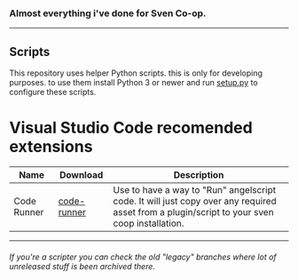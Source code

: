 ### Almost everything i've done for Sven Co-op.

---

## Scripts

This repository uses helper Python scripts. this is only for developing purposes. to use them install Python 3 or newer and run [setup.py](scripts/setup.py) to configure these scripts.

# Visual Studio Code recomended extensions
| Name | Download | Description |
|---|---|---|
| Code Runner | [code-runner](https://marketplace.visualstudio.com/items?itemName=formulahendry.code-runner) | Use to have a way to "Run" angelscript code. It will just copy over any required asset from a plugin/script to your sven coop installation.

---

###### If you're a scripter you can check the old "legacy" branches where lot of unreleased stuff is been archived there.
